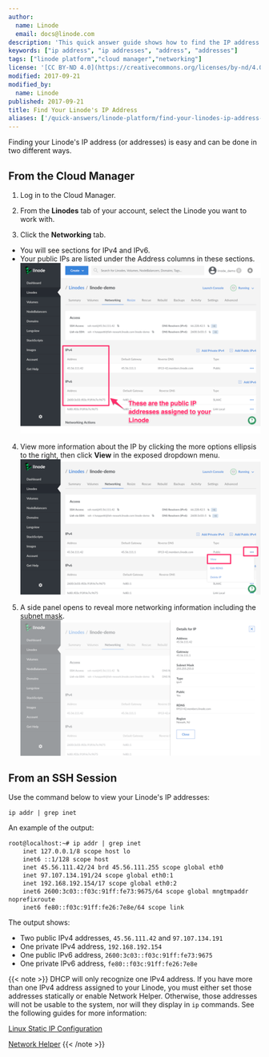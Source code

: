```yaml
---
author:
  name: Linode
  email: docs@linode.com
description: 'This quick answer guide shows how to find the IP address of your Linode either through the Linode Manager or while in an SSH session.'
keywords: ["ip address", "ip addresses", "address", "addresses"]
tags: ["linode platform","cloud manager","networking"]
license: '[CC BY-ND 4.0](https://creativecommons.org/licenses/by-nd/4.0)'
modified: 2017-09-21
modified_by:
  name: Linode
published: 2017-09-21
title: Find Your Linode's IP Address
aliases: ['/quick-answers/linode-platform/find-your-linodes-ip-address-classic-manager/','/quick-answers/linode-platform/find-your-linodes-ip-address/']
---
```


Finding your Linode's IP address (or addresses) is easy and can be done in two different ways.

## From the Cloud Manager

1.  Log in to the Cloud Manager.

2.  From the **Linodes** tab of your account, select the Linode you want to work with.

3.  Click the **Networking** tab.

 - You will see sections for IPv4 and IPv6.
 - Your public IPs are listed under the Address columns in these sections.
[![Public IPs.](networking_ips.png)](networking_ips.png)

4.  View more information about the IP by clicking the more options ellipsis to the right, then click **View** in the exposed dropdown menu.
[![View IP Details.](view_ip_detail_menu.png)](view_ip_detail_menu.png)

5.  A side panel opens to reveal more networking information including the [subnet mask](https://en.wikipedia.org/wiki/Subnetwork).
[![View IP Detail Panel.](view_ip_details.png)](view_ip_details.png)

## From an SSH Session

Use the command below to view your Linode's IP addresses:

    ip addr | grep inet

An example of the output:

    root@localhost:~# ip addr | grep inet
        inet 127.0.0.1/8 scope host lo
        inet6 ::1/128 scope host
        inet 45.56.111.42/24 brd 45.56.111.255 scope global eth0
        inet 97.107.134.191/24 scope global eth0:1
        inet 192.168.192.154/17 scope global eth0:2
        inet6 2600:3c03::f03c:91ff:fe73:9675/64 scope global mngtmpaddr noprefixroute
        inet6 fe80::f03c:91ff:fe26:7e8e/64 scope link

The output shows:

- Two public IPv4 addresses, `45.56.111.42` and `97.107.134.191`
- One private IPv4 address, `192.168.192.154`
- One public IPv6 address, `2600:3c03::f03c:91ff:fe73:9675`
- One private IPv6 address, `fe80::f03c:91ff:fe26:7e8e`

{{< note >}}
DHCP will only recognize one IPv4 address. If you have more than one IPv4 address assigned to your Linode, you must either set those addresses statically or enable Network Helper. Otherwise, those addresses will not be usable to the system, nor will they display in `ip` commands. See the following guides for more information:

[Linux Static IP Configuration](/docs/networking/linux-static-ip-configuration/)

[Network Helper](/docs/platform/network-helper/)
{{< /note >}}
